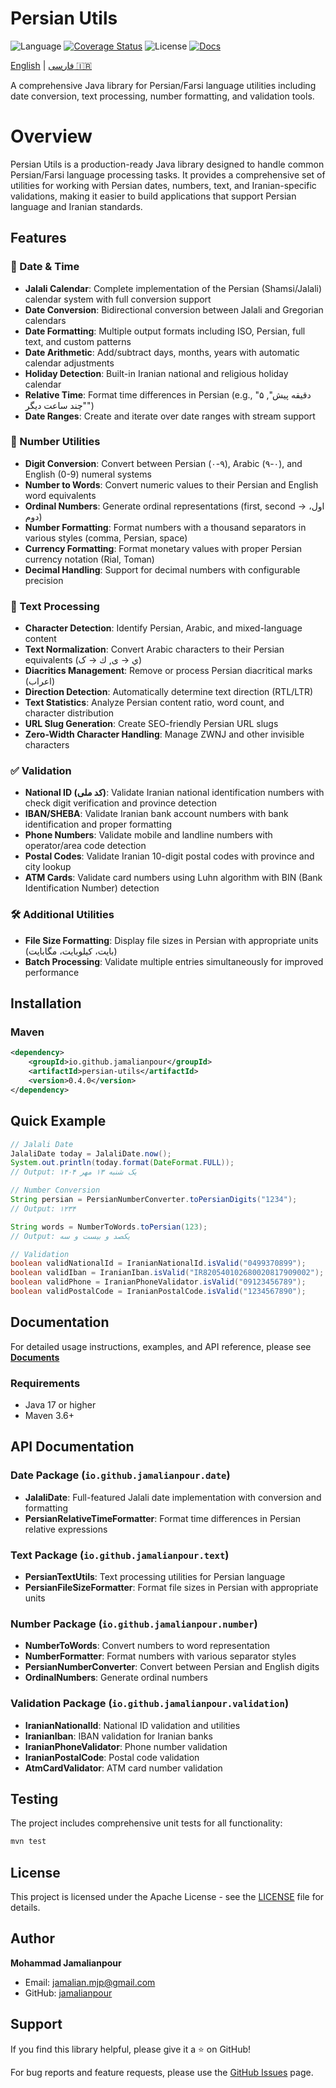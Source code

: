# Persian Utils

![Language](https://img.shields.io/badge/language-Java-blue)
[![Coverage Status](https://coveralls.io/repos/github/jamalianpour/persian-utils/badge.svg?branch=main)](https://coveralls.io/github/jamalianpour/persian-utils?branch=main)
![License](https://img.shields.io/github/license/jamalianpour/persian-utils)
[![Docs](https://img.shields.io/badge/docs-available-brightgreen.svg)](https://jamalianpour.github.io/persian-utils/)

[English](README.md) | [فارسی 🇮🇷](README_FA.md)

A comprehensive Java library for Persian/Farsi language utilities including date conversion, text processing, number formatting, and validation tools.

# Overview
Persian Utils is a production-ready Java library designed to handle common Persian/Farsi language processing tasks. It provides a comprehensive set of utilities for working with Persian dates, numbers, text, and Iranian-specific validations, making it easier to build applications that support Persian language and Iranian standards.

## Features

### 📅 Date & Time
- **Jalali Calendar**: Complete implementation of the Persian (Shamsi/Jalali) calendar system with full conversion support
- **Date Conversion**: Bidirectional conversion between Jalali and Gregorian calendars
- **Date Formatting**: Multiple output formats including ISO, Persian, full text, and custom patterns
- **Date Arithmetic**: Add/subtract days, months, years with automatic calendar adjustments
- **Holiday Detection**: Built-in Iranian national and religious holiday calendar
- **Relative Time**: Format time differences in Persian (e.g., "۵ دقیقه پیش", "چند ساعت دیگر")
- **Date Ranges**: Create and iterate over date ranges with stream support

### 🔢 Number Utilities
- **Digit Conversion**: Convert between Persian (۰-۹), Arabic (٠-٩), and English (0-9) numeral systems
- **Number to Words**: Convert numeric values to their Persian and English word equivalents
- **Ordinal Numbers**: Generate ordinal representations (first, second → اول، دوم)
- **Number Formatting**: Format numbers with a thousand separators in various styles (comma, Persian, space)
- **Currency Formatting**: Format monetary values with proper Persian currency notation (Rial, Toman)
- **Decimal Handling**: Support for decimal numbers with configurable precision

### 📝 Text Processing
- **Character Detection**: Identify Persian, Arabic, and mixed-language content
- **Text Normalization**: Convert Arabic characters to their Persian equivalents (ي → ی, ك → ک)
- **Diacritics Management**: Remove or process Persian diacritical marks (اعراب)
- **Direction Detection**: Automatically determine text direction (RTL/LTR)
- **Text Statistics**: Analyze Persian content ratio, word count, and character distribution
- **URL Slug Generation**: Create SEO-friendly Persian URL slugs
- **Zero-Width Character Handling**: Manage ZWNJ and other invisible characters

### ✅ Validation
- **National ID (کد ملی)**: Validate Iranian national identification numbers with check digit verification and province detection
- **IBAN/SHEBA**: Validate Iranian bank account numbers with bank identification and proper formatting
- **Phone Numbers**: Validate mobile and landline numbers with operator/area code detection
- **Postal Codes**: Validate Iranian 10-digit postal codes with province and city lookup
- **ATM Cards**: Validate card numbers using Luhn algorithm with BIN (Bank Identification Number) detection

### 🛠️ Additional Utilities
- **File Size Formatting**: Display file sizes in Persian with appropriate units (بایت، کیلوبایت، مگابایت)
- **Batch Processing**: Validate multiple entries simultaneously for improved performance

## Installation

### Maven
```xml
<dependency>
    <groupId>io.github.jamalianpour</groupId>
    <artifactId>persian-utils</artifactId>
    <version>0.4.0</version>
</dependency>
```

## Quick Example

```java
// Jalali Date
JalaliDate today = JalaliDate.now();
System.out.println(today.format(DateFormat.FULL));
// Output: یک شنبه ۱۳ مهر ۱۴۰۴

// Number Conversion
String persian = PersianNumberConverter.toPersianDigits("1234");
// Output: ۱۲۳۴

String words = NumberToWords.toPersian(123);
// Output: یکصد و بیست و سه

// Validation
boolean validNationalId = IranianNationalId.isValid("0499370899");
boolean validIban = IranianIban.isValid("IR820540102680020817909002");
boolean validPhone = IranianPhoneValidator.isValid("09123456789");
boolean validPostalCode = IranianPostalCode.isValid("1234567890");
```

## Documentation

For detailed usage instructions, examples, and API reference, please see **[Documents](https://jamalianpour.github.io/persian-utils/)**

### Requirements
- Java 17 or higher
- Maven 3.6+

## API Documentation

### Date Package (`io.github.jamalianpour.date`)
- **JalaliDate**: Full-featured Jalali date implementation with conversion and formatting
- **PersianRelativeTimeFormatter**: Format time differences in Persian relative expressions

### Text Package (`io.github.jamalianpour.text`)
- **PersianTextUtils**: Text processing utilities for Persian language
- **PersianFileSizeFormatter**: Format file sizes in Persian with appropriate units

### Number Package (`io.github.jamalianpour.number`)
- **NumberToWords**: Convert numbers to word representation
- **NumberFormatter**: Format numbers with various separator styles
- **PersianNumberConverter**: Convert between Persian and English digits
- **OrdinalNumbers**: Generate ordinal numbers

### Validation Package (`io.github.jamalianpour.validation`)
- **IranianNationalId**: National ID validation and utilities
- **IranianIban**: IBAN validation for Iranian banks
- **IranianPhoneValidator**: Phone number validation
- **IranianPostalCode**: Postal code validation
- **AtmCardValidator**: ATM card number validation

## Testing

The project includes comprehensive unit tests for all functionality:

```bash
mvn test
```

## License

This project is licensed under the Apache License - see the [LICENSE](https://github.com/Jamalianpour/persian-utils/blob/master/LICENSE) file for details.

## Author

**Mohammad Jamalianpour**
- Email: jamalian.mjp@gmail.com
- GitHub: [jamalianpour](https://github.com/jamalianpour)

## Support

If you find this library helpful, please give it a ⭐️ on GitHub!

For bug reports and feature requests, please use the [GitHub Issues](https://github.com/jamalianpour/persian-utils/issues) page.